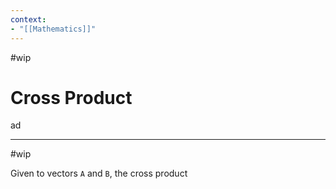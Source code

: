 ```yaml
---
context:
- "[[Mathematics]]"
---
```


#wip

# Cross Product

ad

---

#wip

Given to vectors `A` and `B`, the cross product 
